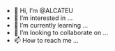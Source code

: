 - 👋 Hi, I’m @ALCATEU
- 👀 I’m interested in ...
- 🌱 I’m currently learning ...
- 💞️ I’m looking to collaborate on ...
- 📫 How to reach me ...

<!---
ALCATEU/ALCATEU is a ✨ special ✨ repository because its `README.md` (this file) appears on your GitHub profile.
You can click the Preview link to take a look at your changes.
--->
